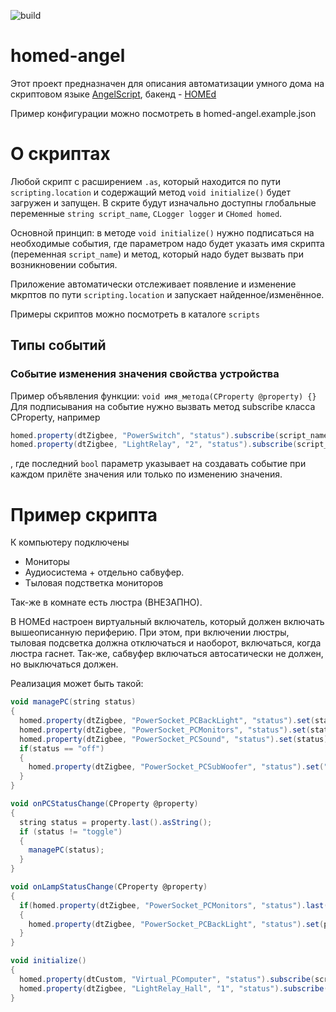 ![build](https://github.com/Sheridan/homed-angel/actions/workflows/build.yml/badge.svg)

# homed-angel
Этот проект предназначен для описания автоматизации умного дома на скриптовом языке [AngelScript](https://www.angelcode.com/angelscript/sdk/docs/manual/index.html), бакенд - [HOMEd](https://wiki.homed.dev/page/HOMEd)

Пример конфигурации можно посмотреть в homed-angel.example.json

# О скриптах
Любой скрипт с расширением `.as`, который находится по пути `scripting.location` и содержащий метод `void initialize()` будет загружен и запущен. В скрите будут изначально доступны глобальные переменные `string script_name`, `CLogger logger` и `CHomed homed`.

Основной принцип: в методе `void initialize()` нужно подписаться на необходимые события, где параметром надо будет указать имя скрипта (переменная `script_name`) и метод, который надо будет вызвать при возникновении события.

Приложение автоматически отслеживает появление и изменение мкрптов по пути `scripting.location` и запускает найденное/изменённое.

Примеры скриптов можно посмотреть в каталоге `scripts`
## Типы событий
### Событие изменения значения свойства устройства
Пример объявления функции: `void имя_метода(CProperty @property) {}`
Для подписывания на событие нужно вызвать метод subscribe класса CProperty, например
```as
homed.property(dtZigbee, "PowerSwitch", "status").subscribe(script_name, "имя_метода", false);
homed.property(dtZigbee, "LightRelay", "2", "status").subscribe(script_name, "имя_метода", false);
```
, где последний `bool` параметр указывает на создавать событие при каждом прилёте значения или только по изменению значения.

# Пример скрипта
К компьютеру подключены
* Мониторы
* Аудиосистема + отдельно сабвуфер.
* Тыловая подстветка мониторов

Так-же в комнате есть люстра (ВНЕЗАПНО).

В HOMEd настроен виртуальный включатель, который должен включать вышеописанную периферию. При этом, при включении люстры, тыловая подсветка должна отключаться и наоборот, включаться, когда люстра гаснет. Так-же, сабвуфер включаться автосатически не должен, но выключаться должен.

Реализация может быть такой:
```as
void managePC(string status)
{
  homed.property(dtZigbee, "PowerSocket_PCBackLight", "status").set(status);
  homed.property(dtZigbee, "PowerSocket_PCMonitors", "status").set(status);
  homed.property(dtZigbee, "PowerSocket_PCSound", "status").set(status);
  if(status == "off")
  {
    homed.property(dtZigbee, "PowerSocket_PCSubWoofer", "status").set("off");
  }
}

void onPCStatusChange(CProperty @property)
{
  string status = property.last().asString();
  if (status != "toggle")
  {
    managePC(status);
  }
}

void onLampStatusChange(CProperty @property)
{
  if(homed.property(dtZigbee, "PowerSocket_PCMonitors", "status").last().asString() == "on")
  {
    homed.property(dtZigbee, "PowerSocket_PCBackLight", "status").set(property.last().asString() == "on" ? "off" : "on");
  }
}

void initialize()
{
  homed.property(dtCustom, "Virtual_PComputer", "status").subscribe(script_name, "onPCStatusChange", true);
  homed.property(dtZigbee, "LightRelay_Hall", "1", "status").subscribe(script_name, "onLampStatusChange", true);
}
```
